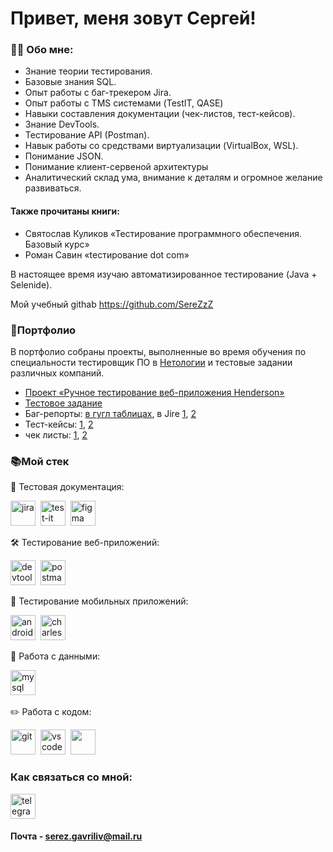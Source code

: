 # Привет, меня зовут Сергей!

### 👨‍💻 Обо мне:
- Знание теории тестирования.
- Базовые знания SQL.
- Опыт работы с баг-трекером Jira.
- Опыт работы с TMS системами (TestIT, QASE)
- Навыки составления документации (чек-листов, тест-кейсов).
- Знание DevTools.
- Тестирование API (Postman).
- Навык работы со средствами виртуализации (VirtualBox, WSL).
- Понимание JSON.
- Понимание клиент-сервеной архитектуры
- Аналитический склад ума, внимание к деталям и огромное желание развиваться.

#### Также прочитаны книги:
- Святослав Куликов «Тестирование программного обеспечения. Базовый курс»
- Роман Савин «tестирование dot com»

В настоящее время изучаю автоматизированное тестирование (Java + Selenide).

Мой учебный githab https://github.com/SereZzZ

### 💼<a name="up" />Портфолио
В портфолио собраны проекты, выполненные во время обучения по специальности тестировщик ПО в [Нетологии](https://netology.ru/programs/qa) и тестовые задании различных компаний.
- [Проект «Ручное тестирование веб-приложения Henderson»](https://github.com/SereZzZ/Manual-testing)
- [Тестовое задание](https://docs.google.com/document/d/1Lfc-mI2VMGJAEUGrQFOH8GgPkEST6QMgAQ1t0hlE0tw/edit)
- Баг-репорты: [в гугл таблицах](https://docs.google.com/spreadsheets/d/1FS4DEZm3bgtO0BgMYx4gjx2YE3r7kB5h2esr30v8FW4/edit?gid=0#gid=0), в Jire [1](https://docs.google.com/document/d/17cpmaTpamFntc694UQo2Ulqjdb3yfkaX58fVFuBRub0/edit), [2](https://docs.google.com/document/d/1cNcV8V_yriFT7sprdX0uySuTuNhQSSME084I6YLUqP4/edit)
- Тест-кейсы: [1](https://docs.google.com/spreadsheets/d/1zrUeg7osEa6DZHDZedmzpECvdUAPYEGW8tb3BgKpE6I/edit?gid=0#gid=0), [2](https://docs.google.com/spreadsheets/d/1vC4Q3ruMtDAHAuVcZwjLnposarj9L_uuhHFnuVNv3MI/edit?gid=0#gid=0)
- чек листы: [1](https://docs.google.com/spreadsheets/d/13lGeDPDc2DS7re7gbBSFdK_ButN5zsgp-bz9XxWcacg/edit?gid=2049852167#gid=2049852167), [2](https://docs.google.com/spreadsheets/d/1if7qYd8V1UBCkxDImvIuDx0Q6MiAVG_IYDv_H9WiRE8/edit?gid=0#gid=0)
### 📚Мой стек
📁 Тестовая документация:
<div>
  <img src="https://cdn.jsdelivr.net/gh/devicons/devicon/icons/jira/jira-original.svg" title="jira" alt="jira" width="40" height="40"/>&nbsp
  <img src="https://docs.testit.software/images/testit_logo_icon_blue.png" title="test-it" alt="test-it" width="40" height="40"/>&nbsp
  <img src="https://cdn.jsdelivr.net/gh/devicons/devicon/icons/figma/figma-original.svg" title="figma" alt="figma" width="40" height="40"/>&nbsp
</div>

🛠 Тестирование веб-приложений:

<div>
  <img src="https://d33wubrfki0l68.cloudfront.net/38b5c953a4667366685d55db55d057c86db1fc54/a0fdc/static/acae6b24d940347661ca901ea07f47c1/chrome-dev-logo-icon.png" title="devtools" alt="devtools" width="40" height="40"/>&nbsp
  <img src="https://seeklogo.com/images/P/postman-logo-0087CA0D15-seeklogo.com.png" title="postman" alt="postman" width="40" height="40"/>&nbsp
</div>

📱 Тестирование мобильных приложений:

<div>
  <img src="https://cdn.jsdelivr.net/gh/devicons/devicon/icons/androidstudio/androidstudio-original.svg" title="android-studio" alt="android-studio" width="40" height="40"/>&nbsp
  <img src="https://cdn.icon-icons.com/icons2/3053/PNG/512/charles_proxy_macos_bigsur_icon_190302.png" title="charles-proxy" alt="charles-proxy" width="40" height="40"/>&nbsp
</div>

💾 Работа с данными:

<div>
  <img src="https://cdn.jsdelivr.net/gh/devicons/devicon/icons/mysql/mysql-original.svg" title="mysql" alt="mysql" width="40" height="40"/>&nbsp
</div>

✏️ Работа с кодом:

<div>
  <img src="https://cdn.jsdelivr.net/gh/devicons/devicon/icons/git/git-original.svg" title="git" alt="git" width="40" height="40"/>&nbsp
  <img src="https://cdn.jsdelivr.net/gh/devicons/devicon/icons/vscode/vscode-original.svg" title="vscode" alt="vscode" width="40" height="40"/>&nbsp
 <img src="https://avatars.mds.yandex.net/i?id=a729196337b81dad67df078f1d9d83b868406bb7-5109844-images-thumbs&n=13" width="40" height="40"/>&nbsp
</div>

### Как связаться со мной:
<div>
<a href="https://t.me/Gavriliv_S" target="_blank">
      <img src="https://cdn-icons-png.flaticon.com/512/2111/2111646.png" width="40" height="40" title="telegram" alt="telegram" />
    </a>
  </div>

#### Почта - serez.gavriliv@mail.ru
